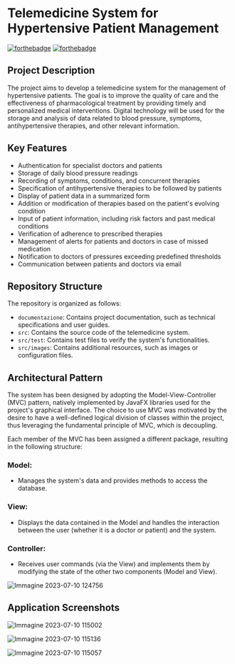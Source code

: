# Telemedicine System for Hypertensive Patient Management

[![forthebadge](https://forthebadge.com/images/badges/made-with-java.svg)](https://forthebadge.com) [![forthebadge](https://forthebadge.com/images/badges/uses-css.svg)](https://forthebadge.com)

## Project Description
The project aims to develop a telemedicine system for the management of hypertensive patients. The goal is to improve the quality of care and the effectiveness of pharmacological treatment by providing timely and personalized medical interventions. Digital technology will be used for the storage and analysis of data related to blood pressure, symptoms, antihypertensive therapies, and other relevant information.

## Key Features

- Authentication for specialist doctors and patients
- Storage of daily blood pressure readings
- Recording of symptoms, conditions, and concurrent therapies
- Specification of antihypertensive therapies to be followed by patients
- Display of patient data in a summarized form
- Addition or modification of therapies based on the patient's evolving condition
- Input of patient information, including risk factors and past medical conditions
- Verification of adherence to prescribed therapies
- Management of alerts for patients and doctors in case of missed medication
- Notification to doctors of pressures exceeding predefined thresholds
- Communication between patients and doctors via email

## Repository Structure
The repository is organized as follows:

- `documentazione`: Contains project documentation, such as technical specifications and user guides.
- `src`: Contains the source code of the telemedicine system.
- `src/test`: Contains test files to verify the system's functionalities.
- `src/images`: Contains additional resources, such as images or configuration files.

## Architectural Pattern

The system has been designed by adopting the Model-View-Controller (MVC) pattern, natively implemented by JavaFX libraries used for the project's graphical interface. The choice to use MVC was motivated by the desire to have a well-defined logical division of classes within the project, thus leveraging the fundamental principle of MVC, which is decoupling.

Each member of the MVC has been assigned a different package, resulting in the following structure:

### Model:
- Manages the system's data and provides methods to access the database.

### View:
- Displays the data contained in the Model and handles the interaction between the user (whether it is a doctor or patient) and the system.

### Controller:
- Receives user commands (via the View) and implements them by modifying the state of the other two components (Model and View).

![Immagine 2023-07-10 124756](https://github.com/emmekappaa/Hypertensive_Patients/assets/94229712/33f8151e-4540-410a-8557-59fc4c0c9325)


## Application Screenshots

![Immagine 2023-07-10 115002](https://github.com/emmekappaa/Pazienti_Ipertesi/assets/94229712/34be1b99-1bb7-465d-bca0-062eed62aab3)

![Immagine 2023-07-10 115136](https://github.com/emmekappaa/Pazienti_Ipertesi/assets/94229712/c35a7136-2bd8-4083-86b1-6de7ae9ac5c8)

![Immagine 2023-07-10 115057](https://github.com/emmekappaa/Pazienti_Ipertesi/assets/94229712/e20eb1f0-86ca-41e7-9476-ebc7029cf9d1)
